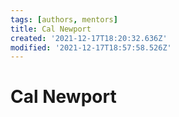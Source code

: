 ```yaml
---
tags: [authors, mentors]
title: Cal Newport
created: '2021-12-17T18:20:32.636Z'
modified: '2021-12-17T18:57:58.526Z'
---
```


# Cal Newport

